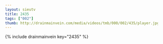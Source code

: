 ```yaml
--- 
layout: sieutv
title: 2435
tags: ["002"]
thumb: http://drainmainvein.com/media/videos/tmb/000/002/435/player.jpg
---
```

{% include drainmainvein key="2435" %} 
